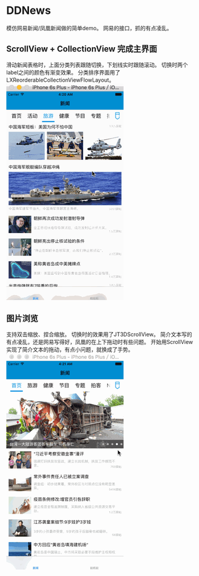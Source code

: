 # DDNews
模仿网易新闻/凤凰新闻做的简单demo。
网易的接口，抓的有点凌乱。

## ScrollView + CollectionView 完成主界面
滑动新闻表格时，上面分类列表跟随切换，下划线实时跟随滚动。
切换时两个label之间的颜色有渐变效果。
分类排序界面用了LXReorderableCollectionViewFlowLayout。
![image](./demo1.gif)

## 图片浏览
支持双击缩放、捏合缩放。
切换时的效果用了JT3DScrollView。
简介文本写的有点凌乱，还是网易写得好，凤凰的在上下拖动时有些问题。
开始用ScrollView实现了简介文本的拖动，有点小问题，就换成了手势。
![image](./demo2.gif)

